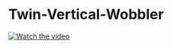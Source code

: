 # Twin-Vertical-Wobbler

[![Watch the video](https://drive.google.com/file/d/1vFCe9SMEp-barJ6QRPT-V_EEoZGXtBfe/view?usp=sharing.png)](https://www.youtube.com/watch?v=D0PgXb16Egc&feature=youtu.be)
